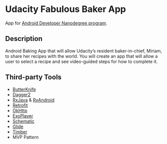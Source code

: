 # Udacity Fabulous Baker App 

App for [Android Developer Nanodegree program](https://www.udacity.com/course/android-developer-nanodegree--nd801). 

## Description

Android Baking App that will allow Udacity’s resident baker-in-chief, Miriam, to share her recipes with the world. You will create an app that will allow a user to select a recipe and see video-guided steps for how to complete it.

## Third-party Tools

* [ButterKnife](https://github.com/JakeWharton/butterknife) 
* [Dagger2](https://github.com/google/dagger) 
* [RxJava](https://github.com/ReactiveX/RxJava) & [RxAndroid](https://github.com/ReactiveX/RxAndroid) 
* [Retrofit](https://github.com/square/retrofit) 
* [OkHttp](https://github.com/square/okhttp) 
* [ExoPlayer](https://github.com/google/ExoPlayer)
* [Schematic](https://github.com/SimonVT/schematic) 
* [Glide](https://github.com/bumptech/glide) 
* [Timber](https://github.com/JakeWharton/timber)
* MVP Pattern 